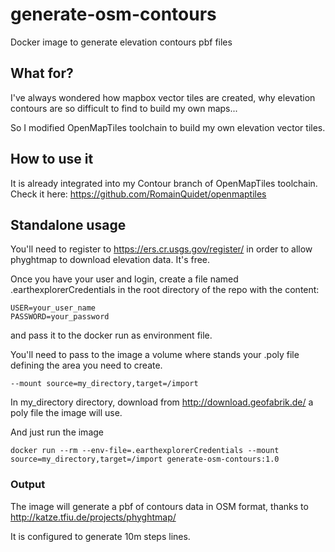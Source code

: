 # generate-osm-contours
Docker image to generate elevation contours pbf files

## What for?
I've always wondered how mapbox vector tiles are created, why elevation contours are so difficult to find to build my own maps...

So I modified OpenMapTiles toolchain to build my own elevation vector tiles. 

## How to use it
It is already integrated into my Contour branch of OpenMapTiles toolchain.
Check it here: https://github.com/RomainQuidet/openmaptiles

## Standalone usage

You'll need to register to https://ers.cr.usgs.gov/register/ in order to allow phyghtmap to download elevation data. It's free.

Once you have your user and login, create a file named .earthexplorerCredentials in the root directory of the repo with the content:

```
USER=your_user_name
PASSWORD=your_password
``` 

and pass it to the docker run as environment file.

You'll need to pass to the image a volume where stands your .poly file defining the area you need to create.

```
--mount source=my_directory,target=/import
```

In my_directory directory, download from http://download.geofabrik.de/ a poly file the image will use.

And just run the image

```
docker run --rm --env-file=.earthexplorerCredentials --mount source=my_directory,target=/import generate-osm-contours:1.0
```

### Output

The image will generate a pbf of contours data in OSM format, thanks to http://katze.tfiu.de/projects/phyghtmap/

It is configured to generate 10m steps lines.
